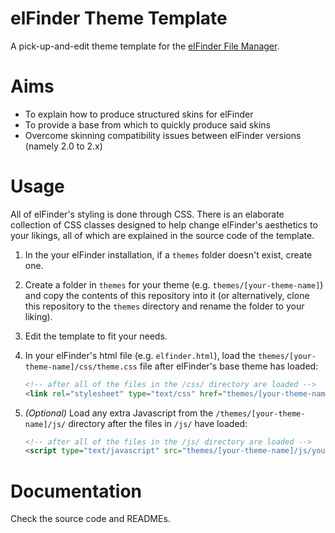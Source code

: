 # elFinder Theme Template
A pick-up-and-edit theme template for the [elFinder File Manager](https://github.com/Studio-42/elFinder).

# Aims
* To explain how to produce structured skins for elFinder
* To provide a base from which to quickly produce said skins
* Overcome skinning compatibility issues between elFinder versions (namely 2.0 to 2.x)

# Usage
All of elFinder's styling is done through CSS. There is an elaborate
collection of CSS classes designed to help change elFinder's aesthetics
to your likings, all of which are explained in the source code of the
template.

1. In the your elFinder installation, if a `themes` folder doesn't exist,
create one.
2. Create a folder in `themes` for your theme (e.g. `themes/[your-theme-name]`) and copy
the contents of this repository into it (or alternatively, clone this repository to the
`themes` directory and rename the folder to your liking).
3. Edit the template to fit your needs.
4. In your elFinder's html file (e.g. `elfinder.html`), load the
`themes/[your-theme-name]/css/theme.css` file after elFinder's base theme has loaded:

    ```html
    <!-- after all of the files in the /css/ directory are loaded -->
    <link rel="stylesheet" type="text/css" href="themes/[your-theme-name]/css/theme.css">
    ```
5. *(Optional)*  Load any extra Javascript from the `/themes/[your-theme-name]/js/`
directory after the files in `/js/` have loaded:

    ```html
    <!-- after all of the files in the /js/ directory are loaded -->
    <script type="text/javascript" src="themes/[your-theme-name]/js/yourscript.js"></script>
    ```

# Documentation
Check the source code and READMEs.
